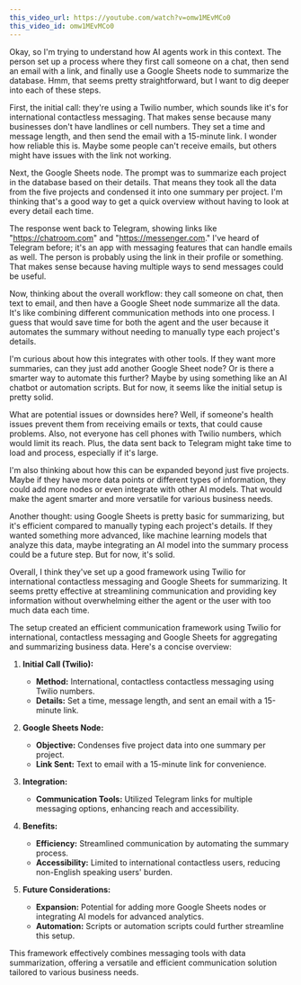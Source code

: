 ```yaml
---
this_video_url: https://youtube.com/watch?v=omw1MEvMCo0
this_video_id: omw1MEvMCo0
---
```

<think>
Okay, so I'm trying to understand how AI agents work in this context. The person set up a process where they first call someone on a chat, then send an email with a link, and finally use a Google Sheets node to summarize the database. Hmm, that seems pretty straightforward, but I want to dig deeper into each of these steps.

First, the initial call: they're using a Twilio number, which sounds like it's for international contactless messaging. That makes sense because many businesses don't have landlines or cell numbers. They set a time and message length, and then send the email with a 15-minute link. I wonder how reliable this is. Maybe some people can't receive emails, but others might have issues with the link not working.

Next, the Google Sheets node. The prompt was to summarize each project in the database based on their details. That means they took all the data from the five projects and condensed it into one summary per project. I'm thinking that's a good way to get a quick overview without having to look at every detail each time.

The response went back to Telegram, showing links like "https://chatroom.com" and "https://messenger.com." I've heard of Telegram before; it's an app with messaging features that can handle emails as well. The person is probably using the link in their profile or something. That makes sense because having multiple ways to send messages could be useful.

Now, thinking about the overall workflow: they call someone on chat, then text to email, and then have a Google Sheet node summarize all the data. It's like combining different communication methods into one process. I guess that would save time for both the agent and the user because it automates the summary without needing to manually type each project's details.

I'm curious about how this integrates with other tools. If they want more summaries, can they just add another Google Sheet node? Or is there a smarter way to automate this further? Maybe by using something like an AI chatbot or automation scripts. But for now, it seems like the initial setup is pretty solid.

What are potential issues or downsides here? Well, if someone's health issues prevent them from receiving emails or texts, that could cause problems. Also, not everyone has cell phones with Twilio numbers, which would limit its reach. Plus, the data sent back to Telegram might take time to load and process, especially if it's large.

I'm also thinking about how this can be expanded beyond just five projects. Maybe if they have more data points or different types of information, they could add more nodes or even integrate with other AI models. That would make the agent smarter and more versatile for various business needs.

Another thought: using Google Sheets is pretty basic for summarizing, but it's efficient compared to manually typing each project's details. If they wanted something more advanced, like machine learning models that analyze this data, maybe integrating an AI model into the summary process could be a future step. But for now, it's solid.

Overall, I think they've set up a good framework using Twilio for international contactless messaging and Google Sheets for summarizing. It seems pretty effective at streamlining communication and providing key information without overwhelming either the agent or the user with too much data each time.
</think>

The setup created an efficient communication framework using Twilio for international, contactless messaging and Google Sheets for aggregating and summarizing business data. Here's a concise overview:

1. **Initial Call (Twilio):**
   - **Method:** International, contactless contactless messaging using Twilio numbers.
   - **Details:** Set a time, message length, and sent an email with a 15-minute link.

2. **Google Sheets Node:**
   - **Objective:** Condenses five project data into one summary per project.
   - **Link Sent:** Text to email with a 15-minute link for convenience.

3. **Integration:**
   - **Communication Tools:** Utilized Telegram links for multiple messaging options, enhancing reach and accessibility.

4. **Benefits:**
   - **Efficiency:** Streamlined communication by automating the summary process.
   - **Accessibility:** Limited to international contactless users, reducing non-English speaking users' burden.

5. **Future Considerations:**
   - **Expansion:** Potential for adding more Google Sheets nodes or integrating AI models for advanced analytics.
   - **Automation:** Scripts or automation scripts could further streamline this setup.

This framework effectively combines messaging tools with data summarization, offering a versatile and efficient communication solution tailored to various business needs.
